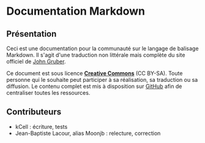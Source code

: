 
# Documentation Markdown

## Présentation

Ceci est une documentation pour la communauté sur le langage de balisage Markdown. Il s'agit d'une traduction non littérale mais complète du site officiel de [John Gruber][].

Ce document est sous licence [**Creative Commons**][] (CC BY-SA). Toute personne qui le souhaite peut participer à sa réalisation, sa traduction ou sa diffusion. Le contenu complet est mis à disposition sur [GitHub][] afin de centraliser toutes les ressources.

## Contributeurs

- kCell                                 : écriture, tests
- Jean-Baptiste Lacour, alias Moonjb    : relecture, correction

[John Gruber]: http://daringfireball.net/projects/markdown/syntax "John Gruber - Markdown: Syntax"
[**Creative Commons**]: http://creativecommons.org/licenses/by-sa/4.0/ "CC BY-SA"
[GitHub]: https://github.com "GitHub - Site officiel"
